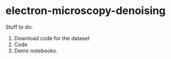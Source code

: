 # electron-microscopy-denoising

Stuff to do:
1. Download code for the dataset
2. Code
3. Demo notebooks.

